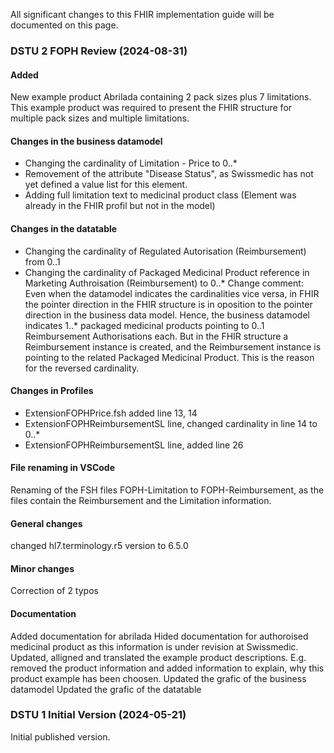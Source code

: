 All significant changes to this FHIR implementation guide will be documented on this page.

### DSTU 2 FOPH Review (2024-08-31)

#### Added
New example product Abrilada containing 2 pack sizes plus 7 limitations.
This example product was required to present the FHIR structure for multiple pack sizes and multiple limitations.

#### Changes in the business datamodel
- Changing the cardinality of Limitation - Price to 0..*
- Removement of the attribute "Disease Status", as Swissmedic has not yet defined a value list for this element.
- Adding full limitation text to medicinal product class (Element was already in the FHIR profil but not in the model)

#### Changes in the datatable
- Changing the cardinality of Regulated Autorisation (Reimbursement) from 0..1
- Changing the cardinality of Packaged Medicinal Product reference in Marketing Authroisation (Reimbursement) to 0..*
Change comment: Even when the datamodel indicates the cardinalities vice versa, in FHIR the pointer direction in the FHIR structure is in oposition to the pointer direction in the business data model. Hence, the business datamodel indicates 1..* packaged medicinal products pointing to 0..1 Reimbursement Authorisations each. But in the FHIR structure a Reimbursement instance is created, and the Reimbursement instance is pointing to the related Packaged Medicinal Product. This is the reason for the reversed cardinality. 

#### Changes in Profiles
- ExtensionFOPHPrice.fsh added line 13, 14
- ExtensionFOPHReimbursementSL line, changed cardinality in line 14 to 0..* 
- ExtensionFOPHReimbursementSL line, added line 26

#### File renaming in VSCode
Renaming of the FSH files FOPH-Limitation to FOPH-Reimbursement, as the files contain the Reimbursement and the Limitation information.

#### General changes
changed hl7.terminology.r5 version to 6.5.0

#### Minor changes
Correction of 2 typos

#### Documentation
Added documentation for abrilada
Hided documentation for authoroised medicinal product as this information is under revision at Swissmedic.
Updated, alligned and translated the example product descriptions. E.g. removed the product information and added information to explain, why this product example has been choosen.
Updated the grafic of the business datamodel
Updated the grafic of the datatable

### DSTU 1 Initial Version (2024-05-21)
Initial published version.

